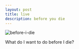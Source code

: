 ```yaml
---
layout: post
title: live
description: before you die
---
```


![before-i-die](https://cloud.githubusercontent.com/assets/5563419/10689962/4c9b2310-79b1-11e5-9f6f-6c3821aa272a.jpg)

What do I want to do before I die?